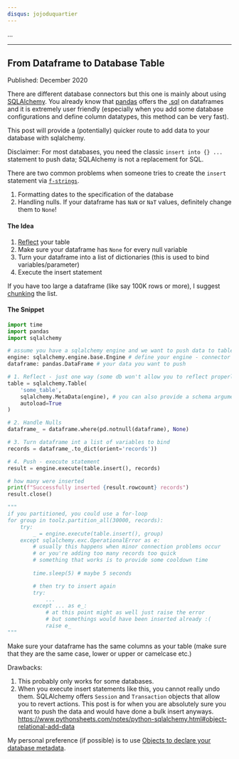 ```yaml
---
disqus: jojoduquartier
---
```


...

---
From Dataframe to Database Table
---
Published: December 2020

There are different database connectors but this one is mainly about using [SQLAlchemy](https://www.sqlalchemy.org/). You already know that [pandas](https://pandas.pydata.org/pandas-docs/stable/index.html) offers the [.sql](https://pandas.pydata.org/pandas-docs/stable/reference/api/pandas.DataFrame.to_sql.html) on dataframes and it is extremely user friendly (especially when you add some database configurations and define column datatypes, this method can be very fast).

This post will provide a (potentially) quicker route to add data to your database with sqlalchemy.

Disclaimer: For most databases, you need the classic `insert into {} ...` statement to push data; SQLAlchemy is not a replacement for SQL.

There are two common problems when someone tries to create the `insert` statement via [`f-strings`](https://www.python.org/dev/peps/pep-0498/).

1. Formatting dates to the specification of the database
2. Handling nulls. If your dataframe has `NaN` or `NaT` values, definitely change them to `None`!

#### The Idea

1. [Reflect](https://www.pythonsheets.com/notes/python-sqlalchemy.html#reflection-loading-table-from-existing-database) your table
2. Make sure your dataframe has `None` for every null variable
3. Turn your dataframe into a list of dictionaries (this is used to bind variables/parameter)
4. Execute the insert statement

If you have too large a dataframe (like say 100K rows or more), I suggest [chunking](https://toolz.readthedocs.io/en/latest/api.html#toolz.itertoolz.partition_all) the list.


#### The Snippet

```python
import time
import pandas
import sqlalchemy

# assume you have a sqlalchemy engine and we want to push data to table `some_table`
engine: sqlalchemy.engine.base.Engine # define your engine - connector
dataframe: pandas.DataFrame # your data you want to push

# 1. Reflect - just one way (some db won't allow you to reflect properly)
table = sqlalchemy.Table(
    'some_table',
    sqlalchemy.MetaData(engine), # you can also provide a schema argument to MetaData
    autoload=True
)

# 2. Handle Nulls
dataframe_ = dataframe.where(pd.notnull(dataframe), None)

# 3. Turn dataframe int a list of variables to bind
records = dataframe_.to_dict(orient='records'))

# 4. Push - execute statement
result = engine.execute(table.insert(), records)

# how many were inserted
print(f"Successfully inserted {result.rowcount} records")
result.close()

"""
if you partitioned, you could use a for-loop
for group in toolz.partition_all(30000, records):
    try:
        _ = engine.execute(table.insert(), group)
    except sqlalchemy.exc.OperationalError as e:
        # usually this happens when minor connection problems occur
        # or you're adding too many records too quick
        # something that works is to provide some cooldown time
        
        time.sleep(5) # maybe 5 seconds

        # then try to insert again
        try:
            ...
        except ... as e_:
            # at this point might as well just raise the error
            # but somethings would have been inserted already :(
            raise e_
"""

```

Make sure your dataframe has the same columns as your table (make sure that they are the same case, lower or upper or camelcase etc.)

Drawbacks:

1. This probably only works for some databases.
2. When you execute insert statements like this, you cannot really undo them. SQLAlchemy offers `Session` and `Transaction` objects that allow you to revert actions. This post is for when you are absolutely sure you want to push the data and would have done a bulk insert anyways.
https://www.pythonsheets.com/notes/python-sqlalchemy.html#object-relational-add-data

My personal preference (if possible) is to use [Objects to declare your database metadata](https://www.pythonsheets.com/notes/python-sqlalchemy.html#object-relational-add-data).